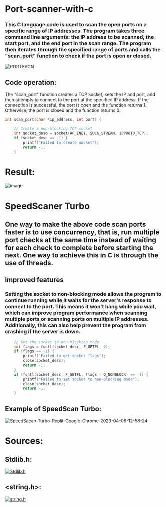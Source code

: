 # Port-scanner-with-c
### This C language code is used to scan the open ports on a specific range of IP addresses. The program takes three command line arguments: the IP address to be scanned, the start port, and the end port in the scan range. The program then iterates through the specified range of ports and calls the "scan_port" function to check if the port is open or closed.
![PORTSACN](https://user-images.githubusercontent.com/90658763/230355208-32763816-539d-418f-b6bb-a2f4e6a2a9ba.gif)

## Code operation:
The "scan_port" function creates a TCP socket, sets the IP and port, and then attempts to connect to the port at the specified IP address. If the connection is successful, the port is open and the function returns 1. Otherwise, the port is closed and the function returns 0.
``` C
int scan_port(char *ip_address, int port) {

    // Create a non-blocking TCP socket
    int socket_desc = socket(AF_INET, SOCK_STREAM, IPPROTO_TCP);
    if (socket_desc == -1) {
        printf("Failed to create socket");
        return -1;
    }
```
# Result:
![image](https://user-images.githubusercontent.com/90658763/230356458-29a23413-73d7-4815-8f52-bb7ae090d8f6.png)

# SpeedScaner Turbo
## One way to make the above code scan ports faster is to use concurrency, that is, run multiple port checks at the same time instead of waiting for each check to complete before starting the next. One way to achieve this in C is through the use of threads.

## improved features

### Setting the socket to non-blocking mode allows the program to continue running while it waits for the server's response to connect to the port. This means it won't hang while you wait, which can improve program performance when scanning multiple ports or scanning ports on multiple IP addresses. Additionally, this can also help prevent the program from crashing if the server is down.
``` C
    // Set the socket to non-blocking mode
    int flags = fcntl(socket_desc, F_GETFL, 0);
    if (flags == -1) {
        printf("Failed to get socket flags");
        close(socket_desc);
        return -1;
    }
    if (fcntl(socket_desc, F_SETFL, flags | O_NONBLOCK) == -1) {
        printf("Failed to set socket to non-blocking mode");
        close(socket_desc);
        return -1;
    }
  ```
  ## Example of SpeedScan Turbo:
![SpeedSacan-Turbo-Replit-Google-Chrome-2023-04-06-12-56-24](https://user-images.githubusercontent.com/90658763/230359068-a03a5258-b613-4472-bbd7-de6da453ece9.gif)
 # Sources:
 ## Stdlib.h:
 [![Stdlib.h](https://user-images.githubusercontent.com/90658763/230360437-bb4d1f84-8c0f-4641-8bc6-89882c644425.png)](https://es.wikipedia.org/wiki/Stdlib.h)
 ## <string.h>:
  [![string.h](https://user-images.githubusercontent.com/90658763/230360901-e9363243-d973-4c12-bd5f-81b72f7c7a6e.png)](https://es.wikipedia.org/wiki/Stdlib.h)



